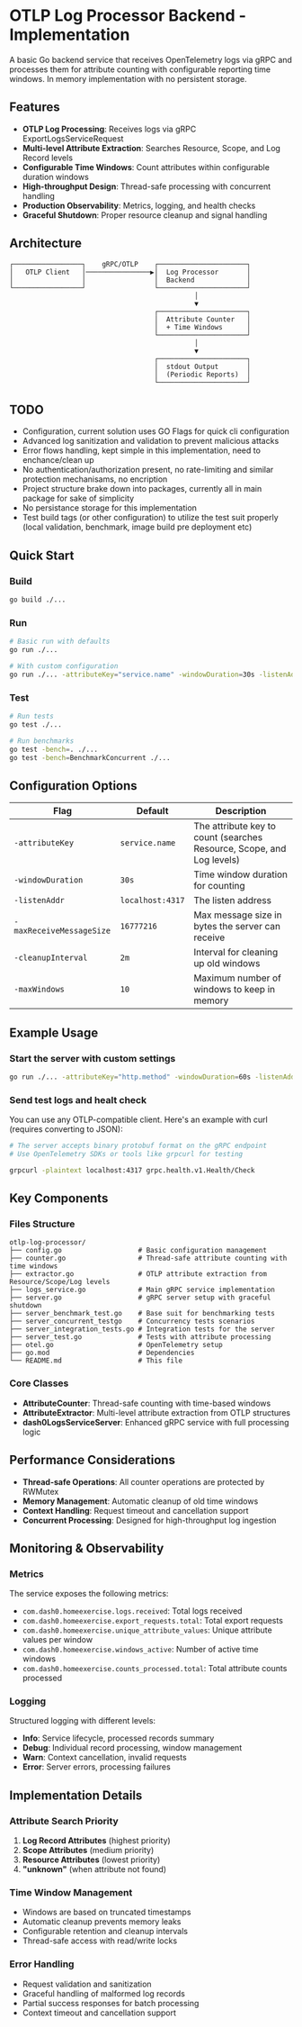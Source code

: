 # OTLP Log Processor Backend - Implementation

A basic Go backend service that receives OpenTelemetry logs via gRPC and processes them for attribute counting with configurable reporting time windows. In memory implementation with no persistent storage.

## Features

- **OTLP Log Processing**: Receives logs via gRPC ExportLogsServiceRequest
- **Multi-level Attribute Extraction**: Searches Resource, Scope, and Log Record levels
- **Configurable Time Windows**: Count attributes within configurable duration windows
- **High-throughput Design**: Thread-safe processing with concurrent handling
- **Production Observability**: Metrics, logging, and health checks
- **Graceful Shutdown**: Proper resource cleanup and signal handling

## Architecture

```text
┌─────────────────┐    gRPC/OTLP    ┌──────────────────────┐
│   OTLP Client   │────────────────▶│  Log Processor       │
│                 │                 │  Backend             │
└─────────────────┘                 └──────────────────────┘
                                              │
                                              ▼
                                    ┌──────────────────────┐
                                    │  Attribute Counter   │
                                    │  + Time Windows      │
                                    └──────────────────────┘
                                              │
                                              ▼
                                    ┌──────────────────────┐
                                    │  stdout Output       │
                                    │  (Periodic Reports)  │
                                    └──────────────────────┘
```

## TODO

- Configuration, current solution uses GO Flags for quick cli configuration
- Advanced log sanitization and validation to prevent malicious attacks
- Error flows handling, kept simple in this implementation, need to enchance/clean up
- No authentication/authorization present, no rate-limiting and similar protection mechanisams, no encription
- Project structure brake down into packages, currently all in main package for sake of simplicity
- No persistance storage for this implementation
- Test build tags (or other configuration) to utilize the test suit properly (local validation, benchmark, image build pre deployment etc)

## Quick Start

### Build

```bash
go build ./...
```

### Run

```bash
# Basic run with defaults
go run ./...

# With custom configuration
go run ./... -attributeKey="service.name" -windowDuration=30s -listenAddr="localhost:4317"
```

### Test

```bash
# Run tests
go test ./...

# Run benchmarks
go test -bench=. ./...
go test -bench=BenchmarkConcurrent ./...
```

## Configuration Options

| Flag | Default | Description |
|------|---------|-------------|
| `-attributeKey` | `service.name` | The attribute key to count (searches Resource, Scope, and Log levels) |
| `-windowDuration` | `30s` | Time window duration for counting |
| `-listenAddr` | `localhost:4317` | The listen address |
| `-maxReceiveMessageSize` | `16777216` | Max message size in bytes the server can receive |
| `-cleanupInterval` | `2m` | Interval for cleaning up old windows |
| `-maxWindows` | `10` | Maximum number of windows to keep in memory |

## Example Usage

### Start the server with custom settings

```bash
go run ./... -attributeKey="http.method" -windowDuration=60s -listenAddr="0.0.0.0:4317"
```

### Send test logs and healt check

You can use any OTLP-compatible client. Here's an example with curl (requires converting to JSON):

```bash
# The server accepts binary protobuf format on the gRPC endpoint
# Use OpenTelemetry SDKs or tools like grpcurl for testing

grpcurl -plaintext localhost:4317 grpc.health.v1.Health/Check
```

## Key Components

### Files Structure

```text
otlp-log-processor/
├── config.go                   # Basic configuration management
├── counter.go                  # Thread-safe attribute counting with time windows
├── extractor.go                # OTLP attribute extraction from Resource/Scope/Log levels
├── logs_service.go             # Main gRPC service implementation
├── server.go                   # gRPC server setup with graceful shutdown
├── server_benchmark_test.go    # Base suit for benchmarking tests
├── server_concurrent_testgo    # Concurrency tests scenarios
├── server_integration_tests.go # Integration tests for the server
├── server_test.go              # Tests with attribute processing
├── otel.go                     # OpenTelemetry setup
├── go.mod                      # Dependencies
└── README.md                   # This file
```

### Core Classes

- **AttributeCounter**: Thread-safe counting with time-based windows
- **AttributeExtractor**: Multi-level attribute extraction from OTLP structures
- **dash0LogsServiceServer**: Enhanced gRPC service with full processing logic

## Performance Considerations

- **Thread-safe Operations**: All counter operations are protected by RWMutex
- **Memory Management**: Automatic cleanup of old time windows
- **Context Handling**: Request timeout and cancellation support
- **Concurrent Processing**: Designed for high-throughput log ingestion

## Monitoring & Observability

### Metrics

The service exposes the following metrics:

- `com.dash0.homeexercise.logs.received`: Total logs received
- `com.dash0.homeexercise.export_requests.total`: Total export requests
- `com.dash0.homeexercise.unique_attribute_values`: Unique attribute values per window
- `com.dash0.homeexercise.windows_active`: Number of active time windows
- `com.dash0.homeexercise.counts_processed.total`: Total attribute counts processed

### Logging

Structured logging with different levels:

- **Info**: Service lifecycle, processed records summary
- **Debug**: Individual record processing, window management
- **Warn**: Context cancellation, invalid requests
- **Error**: Server errors, processing failures

## Implementation Details

### Attribute Search Priority

1. **Log Record Attributes** (highest priority)
2. **Scope Attributes** (medium priority)  
3. **Resource Attributes** (lowest priority)
4. **"unknown"** (when attribute not found)

### Time Window Management

- Windows are based on truncated timestamps
- Automatic cleanup prevents memory leaks
- Configurable retention and cleanup intervals
- Thread-safe access with read/write locks

### Error Handling

- Request validation and sanitization
- Graceful handling of malformed log records
- Partial success responses for batch processing
- Context timeout and cancellation support
